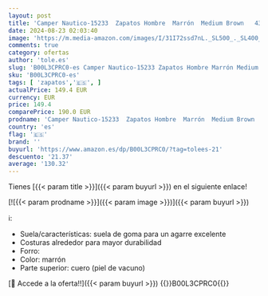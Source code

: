 ```yaml
---
layout: post
title: 'Camper Nautico-15233  Zapatos Hombre  Marrón  Medium Brown   43 EU'
date: 2024-08-23 02:03:40
image: 'https://m.media-amazon.com/images/I/31I72ssd7nL._SL500_._SL400_.jpg'
comments: true
category: ofertas
author: 'tole.es'
slug: 'B00L3CPRC0-es Camper Nautico-15233 Zapatos Hombre Marrón Medium Brown 43 EU'
sku: 'B00L3CPRC0-es'
tags: [ 'zapatos','🇪🇸', ]
actualPrice: 149.4 EUR
currency: EUR
price: 149.4
comparePrice: 190.0 EUR
prodname: 'Camper Nautico-15233  Zapatos Hombre  Marrón  Medium Brown   43 EU'
country: 'es'
flag: '🇪🇸'
brand: ''
buyurl: 'https://www.amazon.es/dp/B00L3CPRC0/?tag=tolees-21'
descuento: '21.37'
average: '130.32'
---
```


Tienes [{{< param title >}}]({{< param buyurl >}}) en el siguiente enlace!

[![{{< param prodname >}}]({{< param image >}})]({{< param buyurl >}})

ℹ️:

- Suela/características: suela de goma para un agarre excelente
- Costuras alrededor para mayor durabilidad
- Forro:
- Color: marrón
- Parte superior: cuero (piel de vacuno)

[🛒 Accede a la oferta!!]({{< param buyurl >}})
{{<world>}}B00L3CPRC0{{</world>}}
